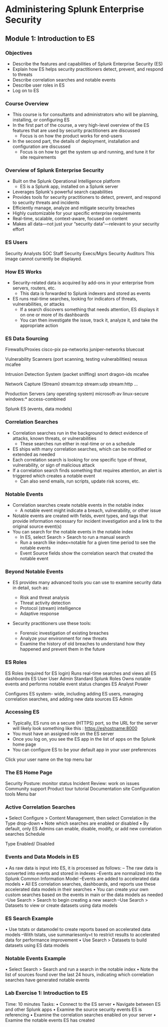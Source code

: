# Administering Splunk Enterprise Security

## Module 1: Introduction to ES

### Objectives

- Describe the features and capabilities of Splunk Enterprise Security (ES)
- Explain how ES helps security practitioners detect, prevent, and respond to threats
- Describe correlation searches and notable events
- Describe user roles in ES
- Log on to ES

### Course Overview

- This course is for consultants and administrators who will be planning, installing, or configuring ES
- In the first part of the course, a very high-level overview of the ES features that are used by security practitioners are discussed
  - Focus is on how the product works for end-users
- In the second part, the details of deployment, installation and configuration are discussed
  - Focus is on how to get the system up and running, and tune it for site requirements

### Overview of Splunk Enterprise Security

- Built on the Splunk Operational Intelligence platform
  - ES is a Splunk app, installed on a Splunk server
- Leverages Splunk's powerful search capabilities
- Provides tools for security practitioners to detect, prevent, and respond to security threats and incidents
- Efficiently manage, analyze and mitigate security breaches
- Highly customizable for your specific enterprise requirements
- Real-time, scalable, context-aware, focused on content
- Makes all data—not just your “security data”—relevant to your security effort

### ES Users

Security Analysts
SOC Staff
Security Execs/Mgrs
Security Auditors
This image cannot currently be displayed.

### How ES Works

- Security-related data is acquired by add-ons in your enterprise from servers, routers, etc.
  - This data is forwarded to Splunk indexers and stored as events
- ES runs real-time searches, looking for indicators of threats, vulnerabilities, or attacks
  - If a search discovers something that needs attention, ES displays it on one or more of its dashboards
  - You can then investigate the issue, track it, analyze it, and take the appropriate action

### ES Data Sourcing

Firewalls/Proxies
cisco-pix
pa-networks
juniper-networks
bluecoat

Vulnerability Scanners
(port scanning, testing vulnerabilities)
nessus
mcafee

Intrusion Detection System
(packet sniffing)
snort
dragon-ids
mcafee

Network Capture (Stream)
stream:tcp
stream:udp
stream:http
...

Production Servers
(any operating system)
microsoft-av
linux-secure
windows:*
access-combined

Splunk ES
(events, data models)

### Correlation Searches

- Correlation searches run in the background to detect evidence of attacks, known threats, or vulnerabilities
  - These searches run either in real-time or on a schedule
- ES ships with many correlation searches, which can be modified or extended as needed
- Each correlation search is looking for one specific type of threat, vulnerability, or sign of malicious attack
- If a correlation search finds something that requires attention, an alert is triggered which creates a notable event
  - Can also send emails, run scripts, update risk scores, etc.

### Notable Events

- Correlation searches create notable events in the notable index
  - A notable event might indicate a breach, vulnerability, or other issue
- Notable events are created with fields, event types, and tags that provide information necessary for incident investigation and a link to the original source event(s)
- You can search for the notable events in the notable index
  - In ES, select Search > Search to run a manual search
  - Run a search like index=notable for a given time period to see the notable events
  - Event Source fields show the correlation search that created the notable event

### Beyond Notable Events

- ES provides many advanced tools you can use to examine security data in detail, such as:
  - Risk and threat analysis
  - Threat activity detection
  - Protocol (stream) intelligence
  - Adaptive response

- Security practitioners use these tools:
  - Forensic investigation of existing breaches
  - Analyze your environment for new threats
  - Examine the history of old breaches to understand how they happened and prevent them in the future

### ES Roles

ES Roles (required for ES login)
Runs real-time searches and views all ES dashboards
ES User
User
Admin
Standard Splunk Roles
Owns notable events and performs notable event status changes
ES Analyst
Power

Configures ES system- wide, including adding ES users, managing correlation searches, and adding new data sources
ES Admin

### Accessing ES

- Typically, ES runs on a secure (HTTPS) port, so the URL for the server will likely look something like this : <https://eshostname:8000>
- You must have an assigned role on the ES server
- Once you log on, you see the ES app in the list of apps on the Splunk home page
- You can configure ES to be your default app in your user preferences

Click your user name on the top menu bar

### The ES Home Page

Security Posture: monitor status
Incident Review: work on issues
Community support
Product tour tutorial
Documentation site
Configuration tools
Menu bar

### Active Correlation Searches

• Select Configure > Content Management, then select Correlation in the Type drop-down
• Note which searches are enabled or disabled
• By default, only ES Admins can enable, disable, modify, or add new correlation searches
Schedule

Type
Enabled/ Disabled

### Events and Data Models in ES

• As raw data is input into ES, it is processed as follows:
–
The raw data is converted into events and stored in indexes –Events are normalized into the Splunk Common Information Model –Events are added to accelerated data models
• All ES correlation searches, dashboards, and reports use these accelerated data models in their searches
• You can create your own custom searches based on the events in main or the data models as needed
–Use Search > Search to begin creating a new search –Use Search > Datasets to view or create datasets using data models

### ES Search Example

• Use tstats or datamodel to create reports based on accelerated data models
–With tstats, use summariesonly=t to restrict results to accelerated
data for performance improvement
• Use Search > Datasets to build datasets using ES data models

### Notable Events Example

• Select Search > Search and run a search in the notable index
• Note the list of sources found over the last 24 hours, indicating which correlation searches have generated notable events

### Lab Exercise 1: Introduction to ES

Time: 10 minutes Tasks:
• Connect to the ES server
• Navigate between ES and other Splunk apps
• Examine the source security events ES is referencing
• Examine the correlation searches enabled on your server
• Examine the notable events ES has created